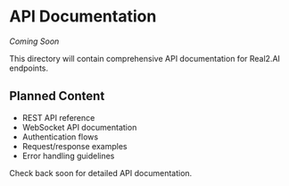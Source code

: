 # API Documentation

*Coming Soon*

This directory will contain comprehensive API documentation for Real2.AI endpoints.

## Planned Content

- REST API reference
- WebSocket API documentation
- Authentication flows
- Request/response examples
- Error handling guidelines

Check back soon for detailed API documentation.